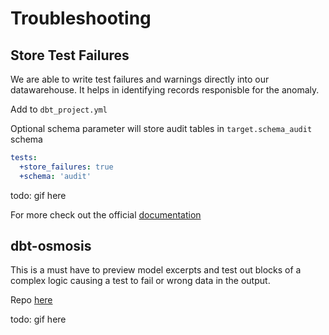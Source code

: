 # Troubleshooting

## Store Test Failures

We are able to write test failures and warnings directly into our datawarehouse. It helps in identifying records responisble for the anomaly.

Add to `dbt_project.yml`

Optional schema parameter will store audit tables in `target.schema_audit` schema

```yaml
tests:
  +store_failures: true
  +schema: 'audit'
```

todo: gif here

For more check out the official [documentation](https://docs.getdbt.com/reference/resource-configs/store_failures)

## dbt-osmosis

This is a must have to preview model excerpts and test out blocks of a complex logic causing a test to fail or wrong data in the output.

Repo [here](https://github.com/z3z1ma/dbt-osmosis)

todo: gif here
